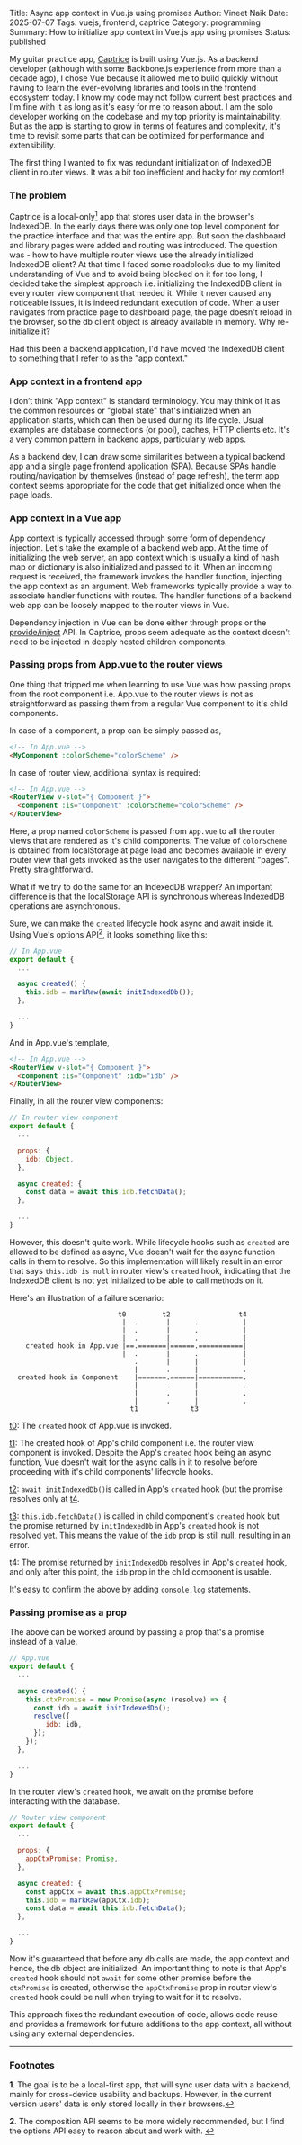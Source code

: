 Title: Async app context in Vue.js using promises
Author: Vineet Naik
Date: 2025-07-07
Tags: vuejs, frontend, captrice
Category: programming
Summary: How to initialize app context in Vue.js app using promises
Status: published

My guitar practice app, [Captrice](https://www.captrice.io) is built
using Vue.js. As a backend developer (although with some Backbone.js
experience from more than a decade ago), I chose Vue because it
allowed me to build quickly without having to learn the ever-evolving
libraries and tools in the frontend ecosystem today. I know my code
may not follow current best practices and I'm fine with it as long as
it's easy for me to reason about. I am the solo developer working on
the codebase and my top priority is maintainability. But as the app is
starting to grow in terms of features and complexity, it's time to
revisit some parts that can be optimized for performance and
extensibility.

The first thing I wanted to fix was redundant initialization of
IndexedDB client in router views. It was a bit too inefficient and
hacky for my comfort!

### The problem

Captrice is a local-only<a id="footnote-1-ref"
href="#footnote-1"><sup>1</sup></a> app that stores user data in the
browser's IndexedDB. In the early days there was only one top level
component for the practice interface and that was the entire app. But
soon the dashboard and library pages were added and routing was
introduced. The question was - how to have multiple router views use
the already initialized IndexedDB client? At that time I faced some
roadblocks due to my limited understanding of Vue and to avoid being
blocked on it for too long, I decided take the simplest approach
i.e. initializing the IndexedDB client in every router view component
that needed it. While it never caused any noticeable issues, it is
indeed redundant execution of code. When a user navigates from
practice page to dashboard page, the page doesn't reload in the
browser, so the db client object is already available in memory. Why
re-initialize it?

Had this been a backend application, I'd have moved the IndexedDB
client to something that I refer to as the "app context."

### App context in a frontend app

I don’t think "App context" is standard terminology. You may think of
it as the common resources or "global state" that's initialized when
an application starts, which can then be used during its life
cycle. Usual examples are database connections (or pool), caches, HTTP
clients etc. It's a very common pattern in backend apps, particularly
web apps.

As a backend dev, I can draw some similarities between a typical
backend app and a single page frontend application (SPA). Because SPAs
handle routing/navigation by themselves (instead of page refresh), the
term app context seems appropriate for the code that get initialized
once when the page loads.

### App context in a Vue app

App context is typically accessed through some form of dependency
injection. Let's take the example of a backend web app. At the time of
initializing the web server, an app context which is usually a kind of
hash map or dictionary is also initialized and passed to it. When an
incoming request is received, the framework invokes the handler
function, injecting the app context as an argument. Web frameworks
typically provide a way to associate handler functions with
routes. The handler functions of a backend web app can be loosely
mapped to the router views in Vue.

Dependency injection in Vue can be done either through props or the
[provide/inject](https://vuejs.org/guide/components/provide-inject)
API. In Captrice, props seem adequate as the context doesn't need to
be injected in deeply nested children components.

### Passing props from App.vue to the router views

One thing that tripped me when learning to use Vue was how passing
props from the root component i.e. App.vue to the router views is not
as straightforward as passing them from a regular Vue component to
it's child components.

In case of a component, a prop can be simply passed as,

```html
<!-- In App.vue -->
<MyComponent :colorScheme="colorScheme" />
```

In case of router view, additional syntax is required:

```html
<!-- In App.vue -->
<RouterView v-slot="{ Component }">
  <component :is="Component" :colorScheme="colorScheme" />
</RouterView>
```

Here, a prop named `colorScheme` is passed from `App.vue` to all the
router views that are rendered as it's child components. The value of
`colorScheme` is obtained from localStorage at page load and becomes
available in every router view that gets invoked as the user navigates
to the different "pages". Pretty straightforward.

What if we try to do the same for an IndexedDB wrapper? An important
difference is that the localStorage API is synchronous whereas
IndexedDB operations are asynchronous.

Sure, we can make the `created` lifecycle hook async and await inside
it. Using Vue's options API<a id="footnote-2-ref"
href="#footnote-2"><sup>2</sup></a>, it looks something like this:

```javascript
// In App.vue
export default {
  ...

  async created() {
    this.idb = markRaw(await initIndexedDb());
  },

  ...
}
```

And in App.vue's template,

```html
<!-- In App.vue -->
<RouterView v-slot="{ Component }">
  <component :is="Component" :idb="idb" />
</RouterView>
```

Finally, in all the router view components:

```javascript
// In router view component
export default {
  ...

  props: {
    idb: Object,
  },

  async created: {
    const data = await this.idb.fetchData();
  },

  ...
}
```

However, this doesn't quite work. While lifecycle hooks such as
`created` are allowed to be defined as async, Vue doesn't wait for the
async function calls in them to resolve. So this implementation will
likely result in an error that says `this.idb is null` in router
view's `created` hook, indicating that the IndexedDB client is not yet
initialized to be able to call methods on it.

Here's an illustration of a failure scenario:

```text
                           t0         t2                 t4
                            |  .       |      .           |
                            |  .       |      .           |
                            |  .       |      .           |
    created hook in App.vue |==.=======|======.===========|
                            |  .       |      .           |
                               .       |      |           |
                               |       .      |           .
  created hook in Component    |=======.======|===========.
                               |       .      |           .
                               |       .      |           .
                               |       .      |           .
                              t1             t3

```

<u>t0</u>: The `created` hook of App.vue is invoked.

<u>t1</u>: The created hook of App's child component i.e. the router
view component is invoked. Despite the App's `created` hook being an
async function, Vue doesn't wait for the async calls in it to resolve
before proceeding with it's child components' lifecycle hooks.

<u>t2</u>: `await initIndexedDb()`is called in App's `created` hook (but
the promise resolves only at <u>t4</u>.

<u>t3</u>: `this.idb.fetchData()` is called in child component's
`created` hook but the promise returned by `initIndexedDb` in App's
`created` hook is not resolved yet. This means the value of the `idb`
prop is still null, resulting in an error.

<u>t4</u>: The promise returned by `initIndexedDb` resolves in App's
`created` hook, and only after this point, the `idb` prop in the child
component is usable.

It's easy to confirm the above by adding `console.log` statements.

### Passing promise as a prop

The above can be worked around by passing a prop that's a promise
instead of a value.

```javascript
// App.vue
export default {
  ...

  async created() {
    this.ctxPromise = new Promise(async (resolve) => {
      const idb = await initIndexedDb();
      resolve({
         idb: idb,
      });
    });
  },

  ...
}
```

In the router view's `created` hook, we await on the promise before
interacting with the database.

```javascript
// Router view component
export default {
  ...

  props: {
    appCtxPromise: Promise,
  },

  async created: {
    const appCtx = await this.appCtxPromise;
    this.idb = markRaw(appCtx.idb);
    const data = await this.idb.fetchData();
  },

  ...
}
```

Now it's guaranteed that before any db calls are made, the app context
and hence, the db object are initialized. An important thing to note
is that App's `created` hook should not `await` for some other promise
before the `ctxPromise` is created, otherwise the `appCtxPromise` prop
in router view's `created` hook could be null when trying to wait for
it to resolve.

This approach fixes the redundant execution of code, allows code reuse
and provides a framework for future additions to the app context, all
without using any external dependencies.

<hr/>

### Footnotes

<b id="footnote-1">1</b>. The goal is to be a local-first app, that
will sync user data with a backend, mainly for cross-device usability
and backups. However, in the current version users' data is only
stored locally in their browsers.<a href="#footnote-1-ref">&#8617;</a>

<b id="footnote-2">2</b>. The composition API seems to be more widely
recommended, but I find the options API easy to reason about and work
with. <a href="#footnote-2-ref">&#8617;</a>

